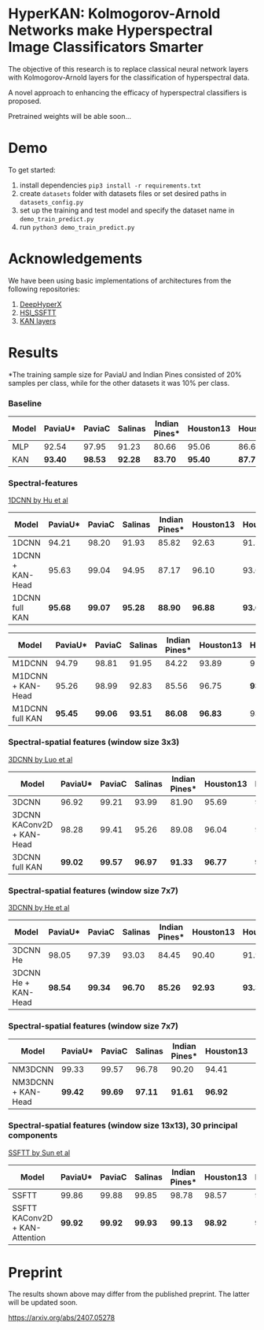 # HyperKAN: Kolmogorov-Arnold Networks make Hyperspectral Image Classificators Smarter
The objective of this research is to replace classical neural network layers with Kolmogorov-Arnold layers for the 
classification of hyperspectral data.

A novel approach to enhancing the efficacy of hyperspectral classifiers is proposed.

Pretrained weights will be able soon...

# Demo

To get started:
1. install dependencies `pip3 install -r requirements.txt`
2. create `datasets` folder with datasets files or set desired paths in `datasets_config.py`
3. set up the training and test model and specify the dataset name in `demo_train_predict.py`
4. run `python3 demo_train_predict.py`

# Acknowledgements
We have been using basic implementations of architectures from the following repositories:

1) [DeepHyperX](https://github.com/nshaud/DeepHyperX)
2) [HSI_SSFTT](https://github.com/zgr6010/HSI_SSFTT)
3) [KAN layers](https://github.com/IvanDrokin/torch-conv-kan)

# Results

*The training sample size for PaviaU and Indian Pines consisted of 20% samples per class, while for the other datasets 
it was 10% per class.

### Baseline 

|Model | PaviaU* | PaviaC | Salinas | Indian Pines* | Houston13 | Houston18 | KSC |
|------|---------|--------|---------|---------------|-----------|-----------|-----|
|MLP|	92.54     |	97.95     |	91.23   |	80.66	    | 95.06	    | 86.62     |	81.84     |
|KAN| **93.40** |	**98.53**	|**92.28**|	**83.70**	| **95.40**	| **87.70**	| **88.65** |

### Spectral-features
[1DCNN by Hu et al](https://www.hindawi.com/journals/js/2015/258619/)

|Model | PaviaU* | PaviaC | Salinas | Indian Pines* | Houston13 | Houston18 | KSC |
|------|---------|--------|---------|---------------|-----------|-----------|-----|
|1DCNN            |	94.21	|98.20	|91.93	|85.82	|92.63	|91.32	|84.87|
|1DCNN + KAN-Head |	95.63 |	99.04	|94.95	|87.17	|96.10	|93.00	|88.95|
|1DCNN full KAN   |**95.68**|	**99.07**|	**95.28**|	**88.90**	|**96.88**|	**93.63**	|**90.91**|

|Model | PaviaU*   | PaviaC      | Salinas   | Indian Pines* | Houston13 | Houston18 | KSC |
|------|-----------|-------------|-----------|---------------|-----------|-----------|-----|
M1DCNN	          | 94.79	    | 98.81	      | 91.95	    | 84.22	        | 93.89	    |91.90	|85.67|
M1DCNN + KAN-Head | 	95.26    | 98.99       | 	92.83    | 	85.56        | 	96.75    |	**93.86** |	**91.12** |
M1DCNN full KAN	  | **95.45** | 	**99.06**	 | **93.51** | 	**86.08**	   | **96.83** |	93.34 |	90.04|

### Spectral-spatial features (window size 3x3)
[3DCNN by Luo et al](https://ieeexplore.ieee.org/document/8455251)

|Model | PaviaU* | PaviaC | Salinas | Indian Pines* | Houston13 | Houston18 | KSC |
|------|---------|--------|---------|---------------|-----------|-----------|-----|
3DCNN                     |	96.92       |	99.21   |	93.99 |81.90	  | 95.69    |92.45	   |87.37      |
3DCNN KAConv2D + KAN-Head | 	98.28	| 99.41	    | 95.26	  | 89.08	  | 96.04    | 93.99   | 88.80     |
3DCNN full KAN            | **99.02**	| **99.57** |**96.97**| **91.33** |**96.77** |**94.16**| **90.72** | 

### Spectral-spatial features (window size 7x7)
[3DCNN by He et al](https://ieeexplore.ieee.org/document/8297014/)

|Model | PaviaU* | PaviaC | Salinas | Indian Pines* | Houston13 | Houston18 | KSC |
|------|---------|--------|---------|---------------|-----------|-----------|-----|
3DCNN He           |	98.05 |	97.39	| 93.03 |	84.45	| 90.40 | 	91.98|	88.87|
3DCNN He + KAN-Head|	**98.54** |	**99.34** |	**96.70**	| **85.26**	| **92.93**	| **93.39**	| **89.65** |

### Spectral-spatial features (window size 7x7)
|Model | PaviaU* | PaviaC | Salinas | Indian Pines* | Houston13 | Houston18 | KSC |
|------|---------|--------|---------|---------------|-----------|-----------|-----|
NM3DCNN            |	99.33	|99.57 |	96.78 |	90.20 |	94.41 |	95.53 |	86.61 |
NM3DCNN + KAN-Head |	**99.42** |	**99.69** |	**97.11** |	**91.61** | **96.92** |	**95.63** |	**92.01**|

### Spectral-spatial features (window size 13x13), 30 principal components
[SSFTT by Sun et al](https://ieeexplore.ieee.org/document/9684381)

|Model | PaviaU* | PaviaC | Salinas | Indian Pines* | Houston13 | Houston18 | KSC |
|------|---------|--------|---------|---------------|-----------|-----------|-----|
SSFTT                     |	99.86 |	99.88	| 99.85 |	98.78 |	98.57 |	96.22 |	95.45 |
SSFTT KAConv2D + KAN-Attention | 	**99.92** |	**99.92** |	**99.93** |	**99.13** | **98.92**	| **96.55** | **97.34** |


# Preprint

The results shown above may differ from the published preprint. The latter will be updated soon.

https://arxiv.org/abs/2407.05278
